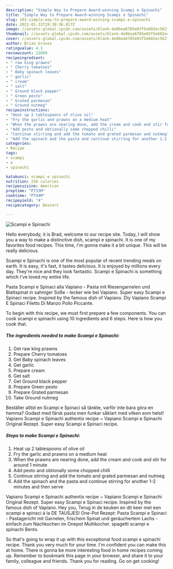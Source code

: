 ```yaml
---
description: "Simple Way to Prepare Award-winning Scampi e Spinachi"
title: "Simple Way to Prepare Award-winning Scampi e Spinachi"
slug: 101-simple-way-to-prepare-award-winning-scampi-e-spinachi
date: 2022-01-31T19:39:36.817Z
image: //assets-global.cpcdn.com/assets/blank-4e0bea6785e03f5e602ec562f230caae08da540cada707380b4fe1bbebba43da.png
thumbnail: //assets-global.cpcdn.com/assets/blank-4e0bea6785e03f5e602ec562f230caae08da540cada707380b4fe1bbebba43da.png
cover: //assets-global.cpcdn.com/assets/blank-4e0bea6785e03f5e602ec562f230caae08da540cada707380b4fe1bbebba43da.png
author: Brian Graves
ratingvalue: 4.1
reviewcount: 22699
recipeingredient:
- " raw king prawns"
- " Cherry tomatoes"
- " Baby spinach leaves"
- " garlic"
- " cream"
- " salt"
- " Ground black pepper"
- " Green pesto"
- " Grated parmesan"
- " Ground nutmeg"
recipeinstructions:
- "Heat up 2 tablespoons of olive oil"
- "Fry the garlic and prawns on a medium heat"
- "When the prawns are nearing done, add the cream and cook and stir for around 1 minute"
- "Add pesto and obtionally some chopped chilli"
- "Continue stirring and add the tomato and grated parmesan and nutmeg"
- "Add the spinach and the pasta and continue stirring for another 1-2 minutes and then serve"
categories:
- Recipe
tags:
- scampi
- e
- spinachi

katakunci: scampi e spinachi 
nutrition: 256 calories
recipecuisine: American
preptime: "PT33M"
cooktime: "PT44M"
recipeyield: "4"
recipecategory: Dessert

---
```



![Scampi e Spinachi](//assets-global.cpcdn.com/assets/blank-4e0bea6785e03f5e602ec562f230caae08da540cada707380b4fe1bbebba43da.png)

Hello everybody, it is Brad, welcome to our recipe site. Today, I will show you a way to make a distinctive dish, scampi e spinachi. It is one of my favorites food recipes. This time, I'm gonna make it a bit unique. This will be really delicious.

Scampi e Spinachi is one of the most popular of recent trending meals on earth. It is easy, it's fast, it tastes delicious. It is enjoyed by millions every day. They're nice and they look fantastic. Scampi e Spinachi is something which I've loved my entire life.

Pasta Scampi e Spinaci alla Vapiano - Pasta mit Riesengarnelen und Blattspinat in sahniger Soße - lecker wie bei Vapiano. Super easy Scampi e Spinaci recipe. Inspired by the famous dish of Vapiano. Diy Vapiano Scampi E Spinaci Filetto Di Manzo Pollo Piccante.


To begin with this recipe, we must first prepare a few components. You can cook scampi e spinachi using 10 ingredients and 6 steps. Here is how you cook that.

<!--inarticleads1-->

##### The ingredients needed to make Scampi e Spinachi:

1. Get  raw king prawns
1. Prepare  Cherry tomatoes
1. Get  Baby spinach leaves
1. Get  garlic
1. Prepare  cream
1. Get  salt
1. Get  Ground black pepper
1. Prepare  Green pesto
1. Prepare  Grated parmesan
1. Take  Ground nutmeg


Beställer alltid en Scampi e Spinaci så tänkte, varför inte bara göra en hemma? Godast med färsk pasta men funkar såklart med vilken som helst! Vapiano Scampi e Spinachi authentix recipe ~ Vapiano Scampi e Spinachi Original Rezept. Super easy Scampi e Spinaci recipe. 

<!--inarticleads2-->

##### Steps to make Scampi e Spinachi:

1. Heat up 2 tablespoons of olive oil
1. Fry the garlic and prawns on a medium heat
1. When the prawns are nearing done, add the cream and cook and stir for around 1 minute
1. Add pesto and obtionally some chopped chilli
1. Continue stirring and add the tomato and grated parmesan and nutmeg
1. Add the spinach and the pasta and continue stirring for another 1-2 minutes and then serve


Vapiano Scampi e Spinachi authentix recipe ~ Vapiano Scampi e Spinachi Original Rezept. Super easy Scampi e Spinaci recipe. Inspired by the famous dish of Vapiano. Hey you, Terug in de keuken en dit keer met een scampi e spinaci á la DE TAUSJES! One-Pot Rezept: Pasta Scampi e Spinaci - Pastagericht mit Garnelen, frischem Spinat und geräuchertem Lachs - einfach zum Nachkochen im Onepot Multikocher. spagetti scampi e spinachi Bento. 

So that's going to wrap it up with this exceptional food scampi e spinachi recipe. Thank you very much for your time. I'm confident you can make this at home. There is gonna be more interesting food in home recipes coming up. Remember to bookmark this page in your browser, and share it to your family, colleague and friends. Thank you for reading. Go on get cooking!
